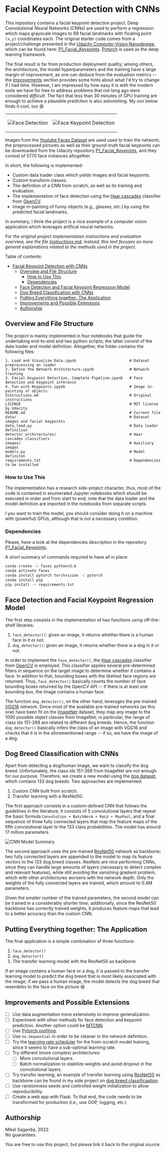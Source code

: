# Facial Keypoint Detection with CNNs

This repository contains a facial keypoint detection project. Deep Convolutional Neural Networks (CNNs) are used to perform a regression which maps grayscale images to 68 facial landmarks with floating point `(x,y)` coordinates each. The original starter code comes from a project/challenge presented in the [Udacity Computer Vision Nanodegree](https://www.udacity.com/course/computer-vision-nanodegree--nd891), which can be found here: [P1_Facial_Keypoints](https://github.com/udacity/P1_Facial_Keypoints). [Pytorch](https://pytorch.org/) is used as the deep learning framework.

The final result is far from production deployment quality; among others, the architecture, the model hyperparameters and the training have a large margin of improvement, as one can deduce from the evaluation metrics -- the [Improvements](#improvements-and-possible-extensions) section provides some hints about what I'd try to change if I had time. However, I am impressed by how easy it is with the modern tools we have for free to address problems that not long ago were considered *difficult*. The fact that less than 30 minutes of GPU training are enough to achieve a plausible prediction is also astonishing. My son below finds it cool, too :smile:

<table cellspacing="0" cellpadding="0" style="border-collapse: collapse; border: none;">
<tr >
<td style="border: none;">

<p align="center">
  <img src="./images/unai_face.jpg" alt="Face Detection">
</p>

</td>
<td style="border: none;">

<p align="center">
  <img src="./images/unai_keypoints.jpg" alt="Face Keypoint Detection">
</p>

</td>
</tr>
</table>



Images from the [Youtube Faces Dataset](https://www.cs.tau.ac.il/~wolf/ytfaces/) are used used to train the network; the preprocessed pictures as well as their ground-truth facial keypoints can be downloaded from the Udacity repository [P1_Facial_Keypoints](https://github.com/udacity/P1_Facial_Keypoints), and they consist of 5770 face instances altogether.

In short, the following is implemented:

- Custom data loader class which yields images and facial keypoints.
- Custom transform classes.
- The definition of a CNN from scratch, as well as its training and evaluation.
- The implementation of face detection using the [Haar cascades](https://en.wikipedia.org/wiki/Haar-like_feature) classifier from [OpenCV](https://docs.opencv.org/3.4/db/d28/tutorial_cascade_classifier.html).
- Image in-painting of funny objects (e.g., glasses, etc.) by using the predicted facial landmarks.

In summary, I think the project is a nice example of a computer vision application which leverages artifical neural networks.

*For the original project implementation instructions and evaluation overview, see the file [Instructions.md](Instructions.md); instead, this text focuses on more general explanations related to the methods used in the project.*

Table of contents:

- [Facial Keypoint Detection with CNNs](#facial-keypoint-detection-with-cnns)
  - [Overview and File Structure](#overview-and-file-structure)
    - [How to Use This](#how-to-use-this)
    - [Dependencies](#dependencies)
  - [Face Detection and Facial Keypoint Regression Model](#face-detection-and-facial-keypoint-regression-model)
  - [Dog Breed Classification with CNNs](#dog-breed-classification-with-cnns)
  - [Putting Everything together: The Application](#putting-everything-together-the-application)
  - [Improvements and Possible Extensions](#improvements-and-possible-extensions)
  - [Authorship](#authorship)

## Overview and File Structure

The project is mainly implemented in four notebooks that guide the undertaking end-to-end and two python scripts; the latter consist of the data loader and model definition. Altogether, the folder contains the following files:

```
1. Load and Visualize Data.ipynb                        # Dataset preprocessing an loader
2. Define the Network Architecture.ipynb                # Network training
3. Facial Keypoint Detection, Complete Pipeline.ipynb   # Face detection and keypoint inference
4. Fun with Keypoints.ipynb                             # Image in-painting of objects
Instructions.md                                         # Original instructions
LICENSE                                                 # MIT license by Udacity
README.md                                               # Current file
data/                                                   # Dataset images and facial keypoints
data_load.py                                            # Data loader definition
detector_architectures/                                 # Haar cascades classifiers
images/                                                 # Auxiliary images
models.py                                               # Model definiton
requirements.txt                                        # Dependencies to be installed
```

### How to Use This

The implementation has a research side-project character, thus, most of the code is contained in enumerated Jupyter notebooks which should be executed in order and from start to end; note that the data loader and the model definition are imported in the notebooks from separate scripts.

I you want to train the model, you should consider doing it on a machine with (powerful) GPUs, although that is not a necessary condition.

### Dependencies

Please, have a look at the dependencies description in the repository [P1_Facial_Keypoints](https://github.com/udacity/P1_Facial_Keypoints).

A short summary of commands required to have all in place:

```bash
conda create -n faces python=3.6
conda activate faces
conda install pytorch torchvision -c pytorch 
conda install pip
pip install -r requirements.txt
```

## Face Detection and Facial Keypoint Regression Model

The first step consists in the implementation of two functions using off-the-shelf libraries: 

1. `face_detector()`: given an image, it returns whether there is a human face in it or not.
2. `dog_detector()`: given an image, it returns whether there is a dog in it or not.

In order to implement the `face_detector()`, the [Haar cascades](https://en.wikipedia.org/wiki/Haar-like_feature) classifier from [OpenCV](https://docs.opencv.org/3.4/db/d28/tutorial_cascade_classifier.html) is employed. This classifier applies several pre-determined filters in sequence on the target image to determine whether it contains a face. In addition to that, bounding boxes with the likeliest face regions are returned. Thus, `face_detector()` basically counts the number of face bounding boxes returned by the OpenCV API -- if there is at least one bounding box, the image contains a human face.

The function `dog_detector()`, on the other hand, leverages the pre-trained [VGG16](https://pytorch.org/vision/main/models/generated/torchvision.models.vgg16.html) network. Since most of the available pre-trained networks (as this one) have been fit on the [ImageNet](https://www.image-net.org/) dataset, they map any image to the 1000 possible object classes from ImageNet; in particular, the range of class ids 151-268 are related to different dog breeds. Hence, the function `dog_detector()` basically infers the class of an image with VGG16 and checks that it is in the aforementioned range -- if so, we have the image of a dog.

## Dog Breed Classification with CNNs

Apart from detecting a dog/human image, we want to classify the dog breed. Unfortunately, the class ids 151-268 from ImageNet are not enough for our purpose. Therefore, we create a new model using the [dog dataset](https://s3-us-west-1.amazonaws.com/udacity-aind/dog-project/dogImages.zip), which contains 133 dog breeds. Two approaches are implemented:

1. Custom CNN built from scratch.
2. Transfer learning with a ResNet50.

The first approach consists in a custom-defined CNN that follows the guidelines in the literature; it consists of 5 convolutional layers that repeat the basic formula `Convolution + BatchNorm + ReLU + MaxPool`, and a final sequence of three fully connected layers that map the feature maps of the fifth convolutional layer to the 133 class probabilities. The model has around 17 million parameters.

![CNN Model Summary](./images/cnn_model_summary.jpg)

The second approach uses the pre-trained [ResNet50](https://pytorch.org/vision/main/models/generated/torchvision.models.resnet50.html?highlight=resnet50#torchvision.models.resnet50) network as backbone; two fully connected layers are appended to the model to map its feature vectors to the 133 dog breed classes. ResNets are nice performing CNNs, since they can handle large amounts of layers (necessary to detect complex and relevant features), while still avoiding the vanishing gradient problem, which with other architectures worsens with the network depth. Only the weights of the fully connected layers are trained, which amount to 0.4M parameters.

Given the smaller number of the trained parameters, the second model can be trained in a considerably shorter time; additionally, since the ResNet50 backbone has correctly trained weights, it produces feature maps that lead to a better accuracy than the custom CNN.

## Putting Everything together: The Application

The final application is a simple combination of three functions:

1. `face_detector()`
2. `dog_detector()`
3. The transfer learning model with the ResNet50 as backbone

If an image contains a human face or a dog, it is passed to the transfer learning model to predict the dog breed that is most likely associated with the image; if we pass a human image, the model detects the dog breed that resembles to the face on the picture :smile:

## Improvements and Possible Extensions

- [ ] Use data augmentation more extensively to improve generalization.
- [ ] Experiment with other methods for face detection and keypoint prediction. Another option could be [MTCNN](https://github.com/ipazc/mtcnn).
- [ ] Use [Pytorch profiling](https://pytorch.org/tutorials/recipes/recipes/profiler_recipe.html).
- [ ] Use `nn.Sequential` in order to be cleaner in the network definition.
- [ ] Try the [learning rate scheduler](https://pytorch.org/docs/stable/optim.html) for the from-scratch model training, since it seems to have a sub-optimal learning rate.
- [ ] Try different (more complex) architectures:
  - [ ] More convolutional layers.
  - [ ] Batch normalization to stabilize weights and avoid dropout in the convolutional layers.
- [ ] Try transfer learning; an example of transfer learning using [ResNet50](https://pytorch.org/vision/main/models/generated/torchvision.models.resnet50.html?highlight=resnet50#torchvision.models.resnet50) as backbone can be found in my side project on [dog breed classificaation](https://github.com/mxagar/deep-learning-v2-pytorch/tree/master/project-dog-classification).
- [ ] Use randomness seeds and controlled weight initialization to allow reproducibility.
- [ ] Create a web app with Flask. To that end, the code needs to be transformed for production (i.e., use OOP, logging, etc.)

## Authorship

Mikel Sagardia, 2022.  
No guarantees.

You are free to use this project, but please link it back to the original source.